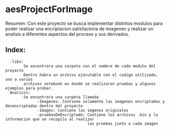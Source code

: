 # aesProjectForImage


Resumen: Con este proyecto se busca implementar distintos modulos para poder realizar una
         encriptacion satisfactoria de imagenes y realizar un analisis a diferentes aspectos
         del proceso y sus derivados.
        


## Index:
      
      -libs:
            Se encontrara una carpeta con el nombre de cada modulo del proyecto
            Dentro habra un archivo ejecutable con el codigo utilizado, uno o varios 
            archivos notebook en donde se realizaron pruebas y algunos ejemplos para probar.
      Analisis:
            Se encontrara una carpeta llamada
                  -Imagenes: Contiene solamente las imagenes encriptadas y desencriptadas dentro del proyecto
                  -Images: Contiene las imgenes originales
                  -pruebasDeEncriptado: Contiene los archivos .bin y la informacion que se recopilo al realizar 
                                        las pruebas junto a cada imagen
